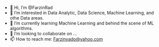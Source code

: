 - 👋 Hi, I’m @FarzinRad
- 👀 I’m interested in Data Analytic, Data Science, Machine Learning, and othe Data areas.
- 🌱 I’m currently learning Machine Learning and behind the scene of ML algorithms.
- 💞️ I’m looking to collaborate on ...
- 📫 How to reach me:
      Farzinvado@yahoo.com


<!---
FarzinRad/FarzinRad is a ✨ special ✨ repository because its `README.md` (this file) appears on your GitHub profile.
You can click the Preview link to take a look at your changes.
--->
